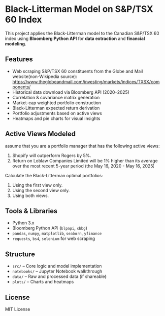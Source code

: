 # Black-Litterman Model on S&P/TSX 60 Index

This project applies the Black-Litterman model to the Canadian S&P/TSX 60 index using **Bloomberg Python API** for **data extraction** and **financial modeling**.

## Features

- Web scraping S&P/TSX 60 constituents from the Globe and Mail website(non-Wikipedia source): https://www.theglobeandmail.com/investing/markets/indices/TXSX/components/
- Historical data download via Bloomberg API (2020–2025)
- Correlation & covariance matrix generation
- Market-cap weighted portfolio construction
- Black-Litterman expected return derivation
- Portfolio adjustments based on active views
- Heatmaps and pie charts for visual insights

## Active Views Modeled

assume that you are a portfolio manager that has the following active views:

1.	Shopify will outperform Rogers by 5%.
2.	Return on Loblaw Companies Limited will be 1% higher than its average over the most recent 5-year period (the May 16, 2020 - May 16, 2025)

Calculate the Black-Litterman optimal portfolios:
1.	Using the first view only.
2.	Using the second view only.
3.	Using both views.

## Tools & Libraries

- Python 3.x
- Bloomberg Python API (`blpapi`, `xbbg`)
- `pandas`, `numpy`, `matplotlib`, `seaborn`, `yfinance`
- `requests`, `bs4`, `selenium` for web scraping

## Structure

- `src/` – Core logic and model implementation
- `notebooks/` – Jupyter Notebook walkthrough
- `data/` – Raw and processed data (if shareable)
- `plots/` – Charts and heatmaps

## License

MIT License
